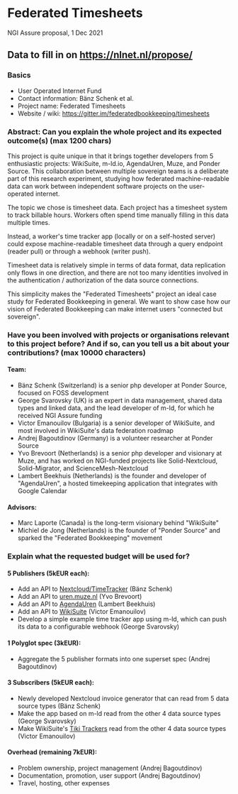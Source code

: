 # Federated Timesheets

NGI Assure proposal, 1 Dec 2021

## Data to fill in on https://nlnet.nl/propose/
### Basics
* User Operated Internet Fund
* Contact information: Bänz Schenk et al.
* Project name: Federated Timesheets
* Website / wiki: https://gitter.im/federatedbookkeeping/timesheets
### Abstract: Can you explain the whole project and its expected outcome(s) (max 1200 chars)
This project is quite unique in that it brings together developers from 5 enthusiastic projects:
WikiSuite, <span>m-ld</span>.io, AgendaUren, Muze, and Ponder Source. This collaboration between multiple sovereign teams
is a deliberate part of this research experiment, studying how federated machine-readable data can work
between independent software projects on the user-operated internet.

The topic we chose is timesheet data. Each project has a timesheet system to track billable hours.
Workers often spend time manually filling in this data multiple times.

Instead, a worker's time tracker app (locally or on a self-hosted server) could expose machine-readable
timesheet data through a query endpoint (reader pull) or through a webhook (writer push).

Timesheet data is relatively simple in terms of data format, data replication only flows in one direction,
and there are not too many identities involved in the authentication / authorization of the data source connections.

This simplicity makes the "Federated Timesheets" project an ideal case study for Federated Bookkeeping in general.
We want to show case how our vision of Federated Bookkeeping can make internet users "connected but sovereign".

### Have you been involved with projects or organisations relevant to this project before? And if so, can you tell us a bit about your contributions? (max 10000 characters)
#### Team:

* Bänz Schenk (Switzerland) is a senior php developer at Ponder Source, focused on FOSS development
* George Svarovsky (UK) is an expert in data management, shared data types and linked data, and the lead developer of m-ld, for which he received NGI Assure funding
* Victor Emanouilov (Bulgaria) is a senior developer of WikiSuite, and most involved in WikiSuite's data federation roadmap
* Andrej Bagoutdinov (Germany) is a volunteer researcher at Ponder Source
* Yvo Brevoort (Netherlands) is a senior php developer and visionary at Muze, and has worked on NGI-funded projects like Solid-Nextcloud, Solid-Migrator, and ScienceMesh-Nextcloud
* Lambert Beekhuis (Netherlands) is the founder and developer of "AgendaUren", a hosted timekeeping application that integrates with Google Calendar

#### Advisors:
* Marc Laporte (Canada) is the long-term visionary behind "WikiSuite"
* Michiel de Jong (Netherlands) is the founder of "Ponder Source" and sparked the "Federated Bookkeeping" movement


### Explain what the requested budget will be used for?
#### 5 Publishers (5kEUR each):
* Add an API to [Nextcloud/TimeTracker](https://apps.nextcloud.com/apps/timetracker) (Bänz Schenk)
* Add an API to [uren.muze.nl](https://uren.muze.nl) (Yvo Brevoort)
* Add an API to [AgendaUren](https://agenda-uren.nl) (Lambert Beekhuis)
* Add an API to [WikiSuite](https://wikisuite.org/) (Victor Emanouilov)
* Develop a simple example time tracker app using m-ld, which can push its data to a configurable webhook (George Svarovsky)

#### 1 Polyglot spec (3kEUR):
* Aggregate the 5 publisher formats into one superset spec (Andrej Bagoutdinov)

#### 3 Subscribers (5kEUR each):
* Newly developed Nextcloud invoice generator that can read from 5 data source types (Bänz Schenk)
* Make the app based on m-ld read from the other 4 data source types (George Svarovsky)
* Make WikiSuite's [Tiki Trackers](https://doc.tiki.org/Trackers) read from the other 4 data source types (Victor Emanouilov)

#### Overhead (remaining 7kEUR):
* Problem ownership, project management (Andrej Bagoutdinov)
* Documentation, promotion, user support (Andrej Bagoutdinov)
* Travel, hosting, other expenses
